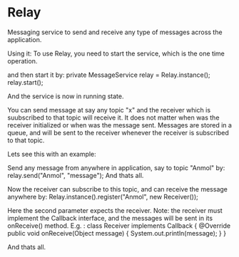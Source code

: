 # Relay
Messaging service to send and receive any type of messages across the application.

Using it:
To use Relay, you need to start the service, which is the one time operation.

 and then start it by: 
private MessageService relay = Relay.instance();
relay.start();

And the service is now in running state.

You can send message at say any topic "x" and the receiver which is suubscribed to that topic will receive it.
It does not matter when was the receiver initialized or when was the message sent. 
Messages are stored in a queue, and will be sent to the receiver whenever the receiver is subscribed to that topic.

Lets see this with an example:

Send any message from anywhere in application, say to topic "Anmol" by:
relay.send("Anmol", "message"); 
And thats all.

Now the receiver can subscribe to this topic, and can receive the message anywhere by:
Relay.instance().register("Anmol", new Receiver());

Here the second parameter expects the receiver. 
Note: the receiver must implement the Callback interface, and the messages will be sent in its onReceive() method.
E.g. : 
class Receiver implements Callback {
    @Override
    public void onReceive(Object message) {
        System.out.println(message);
    }
}

And thats all.
